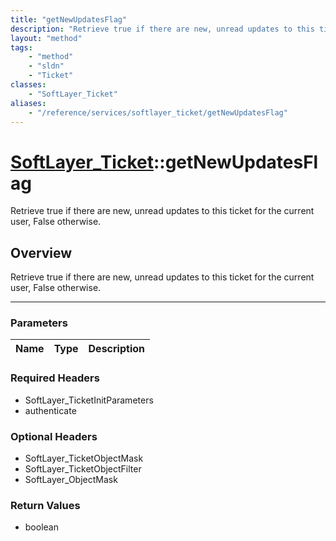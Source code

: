 ```yaml
---
title: "getNewUpdatesFlag"
description: "Retrieve true if there are new, unread updates to this ticket for the current user, False otherwise."
layout: "method"
tags:
    - "method"
    - "sldn"
    - "Ticket"
classes:
    - "SoftLayer_Ticket"
aliases:
    - "/reference/services/softlayer_ticket/getNewUpdatesFlag"
---
```

# [SoftLayer_Ticket](/reference/services/SoftLayer_Ticket)::getNewUpdatesFlag


Retrieve true if there are new, unread updates to this ticket for the current user, False otherwise.


## Overview 
Retrieve true if there are new, unread updates to this ticket for the current user, False otherwise.

-----

### Parameters 
|Name | Type | Description |
| --- | --- | --- |


### Required Headers
* SoftLayer_TicketInitParameters
* authenticate


### Optional Headers
* SoftLayer_TicketObjectMask
* SoftLayer_TicketObjectFilter
* SoftLayer_ObjectMask

### Return Values
* boolean




